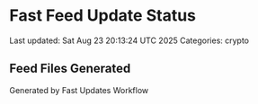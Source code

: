 # Fast Feed Update Status
Last updated: Sat Aug 23 20:13:24 UTC 2025
Categories: crypto

## Feed Files Generated

Generated by Fast Updates Workflow
